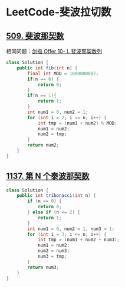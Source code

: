 # LeetCode-斐波拉切数

## [509. 斐波那契数](https://leetcode-cn.com/problems/fibonacci-number/)

相同问题：[剑指 Offer 10- I. 斐波那契数列](https://leetcode-cn.com/problems/fei-bo-na-qi-shu-lie-lcof/)

```java
class Solution {
    public int fib(int n) {
        final int MOD = 1000000007;
        if(n == 0) {
            return 0;
        }
        if(n == 1){
            return 1;
        }
        int num1 = 0, num2 = 1;
        for (int i = 2; i <= n; i++) {
            int tmp = (num1 + num2) % MOD;
            num1 = num2;
            num2 = tmp;
        }
        return num2;
    }
}
```





## [1137. 第 N 个泰波那契数](https://leetcode-cn.com/problems/n-th-tribonacci-number/)

```java
class Solution {
    public int tribonacci(int n) {
        if (n == 0) {
            return 0;
        } else if (n <= 2) {
            return 1;
        }
        int num1 = 0, num2 = 1, num3 = 1;
        for (int i = 3; i <= n; i++) {
            int tmp = (num1 + num2 + num3);
            num1 = num2;
            num2 = num3;
            num3 = tmp;
        }
        return num3;
    }
}
```

